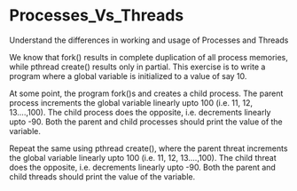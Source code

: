 # Processes_Vs_Threads
Understand the differences in working and usage of Processes and Threads

We know that fork() results in complete duplication of all process memories, while pthread create() results only in partial. 
This exercise is to write a program where a global variable is initialized to a value of say 10.

At some point, the program fork()s and creates a child process. 
The parent process increments the global variable linearly upto 100 (i.e. 11, 12, 13....,100).
The child process does the opposite, i.e. decrements linearly upto -90. 
Both the parent and child processes should print the value of the variable.

Repeat the same using pthread create(), where the parent threat increments the global variable linearly upto 100 (i.e. 11, 12, 13....,100). 
The child threat does the opposite, i.e. decrements linearly upto -90. Both the parent and child threads should print the value of the variable.
